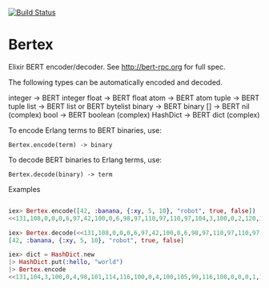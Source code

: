 [![Build Status](https://travis-ci.org/edgurgel/bertex.png?branch=master)](https://travis-ci.org/edgurgel/bertex)
# Bertex

Elixir BERT encoder/decoder. See http://bert-rpc.org for full spec.

The following types can be automatically encoded and decoded.


  integer   -> BERT integer
  float     -> BERT float
  atom      -> BERT atom
  tuple     -> BERT tuple
  list      -> BERT list or BERT bytelist
  binary    -> BERT binary
  []        -> BERT nil (complex)
  bool      -> BERT boolean (complex)
  HashDict  -> BERT dict (complex)

To encode Erlang terms to BERT binaries, use:

    Bertex.encode(term) -> binary

To decode BERT binaries to Erlang terms, use:

    Bertex.decode(binary) -> term

Examples

```elixir

iex> Bertex.encode([42, :banana, {:xy, 5, 10}, "robot", true, false])
<<131,108,0,0,0,6,97,42,100,0,6,98,97,110,97,110,97,104,3,100,0,2,120,121,97,5,97,10,109,0,0,0,5,114,111,98,111,116,104,2,100,0,4,98,101,114,116,100,0,4,116,114,117,101,104,2,100,0,4,98,101,114,116,100,0,5,102,97,108,115,101,106>>

iex> Bertex.decode(<<131,108,0,0,0,6,97,42,100,0,6,98,97,110,97,110,97,104,3,100,0,2,120,121,97,5,97,10,109,0,0,0,5,114,111,98,111,116,104,2,100,0,4,98,101,114,116,100,0,4,116,114,117,101,104,2,100,0,4,98,101,114,116,100,0,5,102,97,108,115,101,106>>)
[42, :banana, {:xy, 5, 10}, "robot", true, false]

iex> dict = HashDict.new
|> HashDict.put(:hello, "world")
|> Bertex.encode
<<131,104,3,100,0,4,98,101,114,116,100,0,4,100,105,99,116,108,0,0,0,1,104,2,100,0,5,104,101,108,108,111,109,0,0,0,5,119,111,114,108,100,106>>

```
